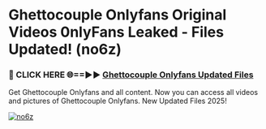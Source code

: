 # Ghettocouple Onlyfans Original Videos 0nlyFans Leaked - Files Updated! (no6z)

<h3>🔴 CLICK HERE 🌐==►► <a href="https://tinyurl.com/ehrbuxhb" rel="nofollow">Ghettocouple Onlyfans Updated Files</a></h3>

Get Ghettocouple Onlyfans and all content. Now you can access all videos and pictures of Ghettocouple Onlyfans. New Updated Files 2025!

[![no6z](https://i.imgur.com/lVYEuWS.gif)](https://tinyurl.com/ehrbuxhb)
